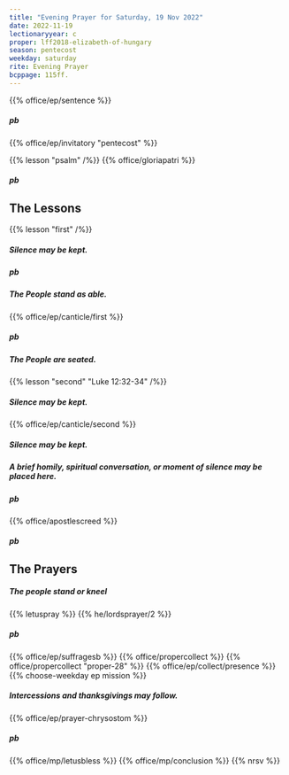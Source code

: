 ```yaml
---
title: "Evening Prayer for Saturday, 19 Nov 2022"
date: 2022-11-19
lectionaryyear: c
proper: lff2018-elizabeth-of-hungary
season: pentecost
weekday: saturday
rite: Evening Prayer
bcppage: 115ff.
---
```


{{% office/ep/sentence %}}
##### pb
{{% office/ep/invitatory "pentecost" %}}

{{% lesson "psalm" /%}}
{{% office/gloriapatri %}}
##### pb
## The Lessons
{{% lesson "first" /%}}

##### Silence may be kept.
##### pb
##### The People stand as able.
{{% office/ep/canticle/first %}}
##### pb
##### The People are seated.
{{% lesson "second" "Luke 12:32-34" /%}}

##### Silence may be kept.
{{% office/ep/canticle/second %}}
##### Silence may be kept.
##### A brief homily, spiritual conversation, or moment of silence may be placed here.
##### pb
{{% office/apostlescreed %}}
##### pb
## The Prayers
##### The people stand or kneel
{{% letuspray %}}
{{% he/lordsprayer/2 %}}
##### pb
{{% office/ep/suffragesb %}}
{{% office/propercollect %}}
{{% office/propercollect "proper-28" %}}
{{% office/ep/collect/presence %}}
{{% choose-weekday ep mission %}}
##### Intercessions and thanksgivings may follow.
{{% office/ep/prayer-chrysostom %}}
##### pb
{{% office/mp/letusbless %}}
{{% office/mp/conclusion %}}
{{% nrsv %}}
